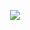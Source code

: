 <p align="center">
  <img src="https://komarev.com/ghpvc/?username=michahl&color=lightgrey" />
</p>
